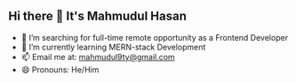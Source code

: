 ## Hi there 👋 It's Mahmudul Hasan

- 🔭 I’m searching for full-time remote opportunity as a Frontend Developer
- 🌱 I’m currently learning MERN-stack Development
- 📫 Email me at: mahmudul9ty@gmail.com
- 😄 Pronouns: He/Him
